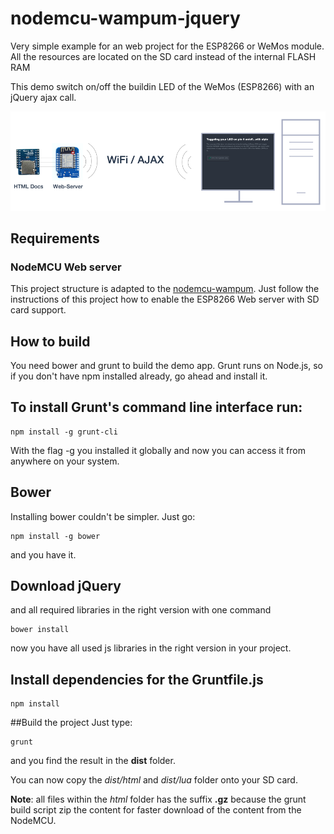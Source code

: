 # nodemcu-wampum-jquery

Very simple example for an web project for the ESP8266 or WeMos module.
All the resources are located on the SD card instead of the internal FLASH RAM


This demo switch on/off the buildin LED of the WeMos (ESP8266) with an jQuery ajax call.



![WebServer](/teaser.png?raw=true "ESP8266 as full web server")


## Requirements

### NodeMCU Web server
This project structure is adapted to the [nodemcu-wampum](https://github.com/freegroup/nodemcu-wampum). Just follow
the instructions of this project how to enable the ESP8266 Web server with SD card support.

## How to build

You need bower and grunt to build the demo app.
Grunt runs on Node.js, so if you don't have npm installed already, go ahead and install it.

## To install Grunt's command line interface run:

```
npm install -g grunt-cli
```

With the flag -g you installed it globally and now you can access it from anywhere on your system.

## Bower
Installing bower couldn't be simpler. Just go:
```
npm install -g bower
```
and you have it.

## Download jQuery
and all required libraries in the right version with one command

```
bower install
```
now you have all used js libraries in the right version in your project.


## Install dependencies for the Gruntfile.js
```
npm install
```

##Build the project
Just type:
```
grunt
```
and you find the result in the **dist** folder.

You can now copy the *dist/html* and *dist/lua* folder onto your SD card.

**Note**: all files within the *html* folder has the suffix **.gz** because the
grunt build script zip the content for faster download of the content from the NodeMCU.

